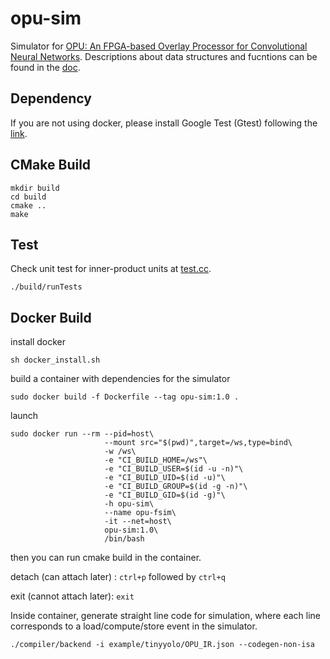 # opu-sim

Simulator for [OPU: An FPGA-based Overlay Processor for Convolutional Neural Networks](http://eda.ee.ucla.edu/pub/J93.pdf). 
Descriptions about data structures and fucntions can be found in the [doc](https://github.com/OPU-Lab/opu-sim/blob/master/README_Summary.md).

## Dependency

If you are not using docker, please install Google Test (Gtest) following the [link](https://www.eriksmistad.no/getting-started-with-google-test-on-ubuntu/).

## CMake Build
```
mkdir build
cd build
cmake ..
make
```

## Test

Check unit test for inner-product units at [test.cc](https://github.com/OPU-Lab/opu-sim/blob/master/src/tests.cc).
```
./build/runTests
```

## Docker Build
install docker
```
sh docker_install.sh
```
build a container with dependencies for the simulator
```
sudo docker build -f Dockerfile --tag opu-sim:1.0 .
```
launch
```
sudo docker run --rm --pid=host\
                     --mount src="$(pwd)",target=/ws,type=bind\
                     -w /ws\
                     -e "CI_BUILD_HOME=/ws"\
                     -e "CI_BUILD_USER=$(id -u -n)"\
                     -e "CI_BUILD_UID=$(id -u)"\
                     -e "CI_BUILD_GROUP=$(id -g -n)"\
                     -e "CI_BUILD_GID=$(id -g)"\
                     -h opu-sim\
                     --name opu-fsim\
                     -it --net=host\
                     opu-sim:1.0\
                     /bin/bash
```
then you can run cmake build in the container.

detach (can attach later) : ``ctrl+p`` followed by ``ctrl+q``

exit (cannot attach later): ``exit``

Inside container, generate straight line code for simulation, where each line corresponds to a load/compute/store event in the simulator.
```
./compiler/backend -i example/tinyyolo/OPU_IR.json --codegen-non-isa
```

